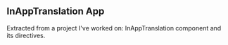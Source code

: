 ## InAppTranslation App

Extracted from a project I've worked on: InAppTranslation component and its directives.
